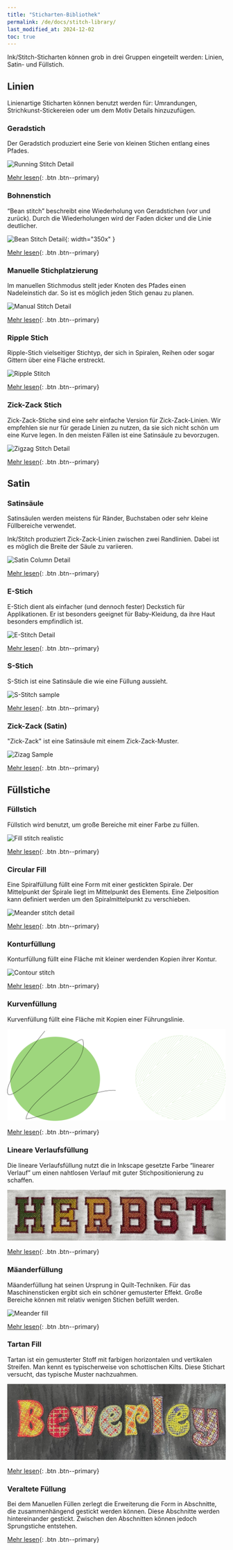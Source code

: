 ```yaml
---
title: "Sticharten-Bibliothek"
permalink: /de/docs/stitch-library/
last_modified_at: 2024-12-02
toc: true
---
```

Ink/Stitch-Sticharten können grob in drei Gruppen eingeteilt werden: Linien, Satin- und Füllstich.

## Linien

Linienartige Sticharten können benutzt werden für: Umrandungen, Strichkunst-Stickereien oder um dem Motiv Details hinzuzufügen.

### Geradstich

Der Geradstich produziert eine Serie von kleinen Stichen entlang eines Pfades.

![Running Stitch Detail](/assets/images/docs/running-stitch-detail.jpg)

[Mehr lesen](/de/docs/stitches/running-stitch/){: .btn .btn--primary}

### Bohnenstich

“Bean stitch” beschreibt eine Wiederholung von Geradstichen (vor und zurück). Durch die Wiederholungen wird der Faden dicker und die Linie deutlicher.

![Bean Stitch Detail](/assets/images/docs/bean-stitch-detail.jpg){: width="350x" }

[Mehr lesen](/de/docs/stitches/bean-stitch/){: .btn .btn--primary}

### Manuelle Stichplatzierung

Im manuellen Stichmodus stellt jeder Knoten des Pfades einen Nadeleinstich dar. So ist es möglich jeden Stich genau zu planen.

![Manual Stitch Detail](/assets/images/docs/manual-stitch-detail.png)

[Mehr lesen](/de/docs/stitches/manual-stitch/){: .btn .btn--primary}

### Ripple Stich
Ripple-Stich vielseitiger Stichtyp, der sich in Spiralen, Reihen oder sogar Gittern über eine Fläche erstreckt.

![Ripple Stitch](/assets/images/docs/ripplefly.jpg)

[Mehr lesen](/de/docs/stitches/ripple-stitch){: .btn .btn--primary}

### Zick-Zack Stich

Zick-Zack-Stiche sind eine sehr einfache Version für Zick-Zack-Linien. Wir empfehlen sie nur für gerade Linien zu nutzen, da sie sich nicht schön um eine Kurve legen. In den meisten Fällen ist eine Satinsäule zu bevorzugen.

![Zigzag Stitch Detail](/assets/images/docs/zigzag-stitch-detail.png)

[Mehr lesen](/de/docs/stitches/zigzag-stitch/){: .btn .btn--primary}

## Satin

### Satinsäule

Satinsäulen werden meistens für Ränder, Buchstaben oder sehr kleine Füllbereiche verwendet.

Ink/Stitch produziert Zick-Zack-Linien zwischen zwei Randlinien. Dabei ist es möglich die Breite der Säule zu variieren.

![Satin Column Detail](/assets/images/docs/satin-column-detail.png)

[Mehr lesen](/de/docs/stitches/satin-column/){: .btn .btn--primary}

### E-Stich

E-Stich dient als einfacher (und dennoch fester) Deckstich für Applikationen. Er ist besonders geeignet für Baby-Kleidung, da ihre Haut besonders empfindlich ist.

![E-Stitch Detail](/assets/images/docs/e-stitch-detail.jpg)

[Mehr lesen](/de/docs/stitches/e-stitch/){: .btn .btn--primary}

### S-Stich

S-Stich ist eine Satinsäule die wie eine Füllung aussieht.

![S-Stitch sample](/assets/images/docs/s-stitch-detail.png)

[Mehr lesen](/de/docs/stitches/s-stitch/){: .btn .btn--primary}

### Zick-Zack (Satin)

"Zick-Zack" ist eine Satinsäule mit einem Zick-Zack-Muster.

![Zizag Sample](/assets/images/docs/en/compare-satin-zigzag.png)

[Mehr lesen](/de/docs/stitches/zigzag-satin-stitch/){: .btn .btn--primary}

## Füllstiche

### Füllstich

Füllstich wird benutzt, um große Bereiche mit einer Farbe zu füllen.

![Fill stitch realistic](/assets/images/docs/fill-stitch-realistic.png)

[Mehr lesen](/de/docs/stitches/fill-stitch/){: .btn .btn--primary}

### Circular Fill

Eine Spiralfüllung füllt eine Form mit einer gestickten Spirale. Der Mittelpunkt der Spirale liegt im Mittelpunkt des Elements. Eine Zielposition kann definiert werden um den Spiralmittelpunkt zu verschieben.

![Meander stitch detail](/assets/images/docs/circular-fill-detail.png)

[Mehr lesen](/de/docs/stitches/circular-fill){: .btn .btn--primary}

### Konturfüllung

Konturfüllung füllt eine Fläche mit kleiner werdenden Kopien ihrer Kontur.

![Contour stitch](/assets/images/docs/contour-fill-detail.jpg)

[Mehr lesen](/de/docs/stitches/contour-fill){: .btn .btn--primary}

### Kurvenfüllung

Kurvenfüllung füllt eine Fläche mit Kopien einer Führungslinie.

![Guided fill](/assets/images/docs/guided-fill-complex.svg)

[Mehr lesen](/de/docs/stitches/guided-fill){: .btn .btn--primary}

### Lineare Verlaufsfüllung

Die lineare Verlaufsfüllung nutzt die in Inkscape gesetzte Farbe “linearer Verlauf” um einen nahtlosen Verlauf mit guter Stichpositionierung zu schaffen.

![Gradient sample](/assets/images/tutorials/make_tartan_font_easier/herbst.jpg)

[Mehr lesen](/docs/stitches/linear-gradient-fill){: .btn .btn--primary}

### Mäanderfüllung

Mäanderfüllung hat seinen Ursprung in Quilt-Techniken. Für das Maschinensticken ergibt sich ein schöner gemusterter Effekt. Große Bereiche können mit relativ wenigen Stichen befüllt werden.

![Meander fill](/assets/images/docs/meander-fill.png)

[Mehr lesen](/de/docs/stitches/meander-fill){: .btn .btn--primary}

### Tartan Fill

Tartan ist ein gemusterter Stoff mit farbigen horizontalen und vertikalen Streifen. Man kennt es typischerweise von schottischen Kilts. Diese Stichart versucht, das typische Muster nachzuahmen.

![Tartan sample](/assets/images/galleries/fonts/colorful/bev_tartan.jpg)

[Mehr lesen](/docs/stitches/tartan-fill){: .btn .btn--primary}

### Veraltete Füllung

Bei dem Manuellen Füllen zerlegt die Erweiterung die Form in Abschnitte, die zusammenhängend gestickt werden können. Diese Abschnitte werden hintereinander gestickt. Zwischen den Abschnitten können jedoch Sprungstiche entstehen.

[Mehr lesen](/docs/stitches/fill-stitch/#legacy-fill){: .btn .btn--primary}
